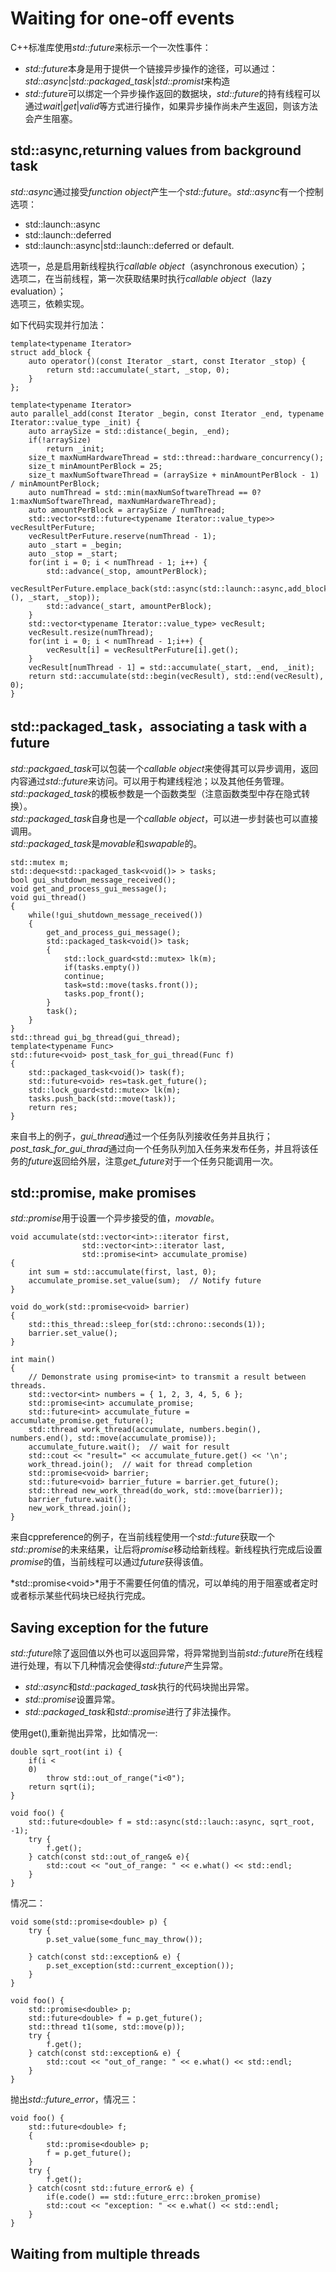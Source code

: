 # Waiting for one-off events

C++标准库使用*std::future*来标示一个一次性事件：

- *std::future*本身是用于提供一个链接异步操作的途径，可以通过：*std::async*|*std::packaged_task*|*std::promist*来构造
- *std::future*可以绑定一个异步操作返回的数据块，*std::future*的持有线程可以通过*wait*|*get*|*valid*等方式进行操作，如果异步操作尚未产生返回，则该方法会产生阻塞。

## std::async,returning values from background task

*std::async*通过接受*function object*产生一个*std::future*。*std::async*有一个控制选项：

- std::launch::async
- std::launch::deferred
- std::launch::async|std::launch::deferred or default.

选项一，总是启用新线程执行*callable object*（asynchronous execution）；  
选项二，在当前线程，第一次获取结果时执行*callable object*（lazy evaluation）；  
选项三，依赖实现。

如下代码实现并行加法：

    template<typename Iterator>
    struct add_block {
        auto operator()(const Iterator _start, const Iterator _stop) {	
            return std::accumulate(_start, _stop, 0);
        }
    };

    template<typename Iterator>
    auto parallel_add(const Iterator _begin, const Iterator _end, typename Iterator::value_type _init) {
        auto arraySize = std::distance(_begin, _end);
        if(!arraySize)
            return _init;
        size_t maxNumHardwareThread = std::thread::hardware_concurrency();
        size_t minAmountPerBlock = 25;
        size_t maxNumSoftwareThread = (arraySize + minAmountPerBlock - 1) / minAmountPerBlock;
        auto numThread = std::min(maxNumSoftwareThread == 0?1:maxNumSoftwareThread, maxNumHardwareThread);
        auto amountPerBlock = arraySize / numThread;
        std::vector<std::future<typename Iterator::value_type>> vecResultPerFuture;
        vecResultPerFuture.reserve(numThread - 1);
        auto _start = _begin;
        auto _stop = _start;
        for(int i = 0; i < numThread - 1; i++) {
            std::advance(_stop, amountPerBlock);
            vecResultPerFuture.emplace_back(std::async(std::launch::async,add_block<Iterator>(), _start, _stop));
            std::advance(_start, amountPerBlock);
        }
        std::vector<typename Iterator::value_type> vecResult;
        vecResult.resize(numThread);
        for(int i = 0; i < numThread - 1;i++) {
            vecResult[i] = vecResultPerFuture[i].get();
        }
        vecResult[numThread - 1] = std::accumulate(_start, _end, _init);
        return std::accumulate(std::begin(vecResult), std::end(vecResult), 0);
    }

## std::packaged_task，associating a task with a future

*std::packgaed_task*可以包装一个*callable object*来使得其可以异步调用，返回内容通过*std::future*来访问。可以用于构建线程池；以及其他任务管理。  
*std::packaged_task*的模板参数是一个函数类型（注意函数类型中存在隐式转换）。  
*std::packaged_task*自身也是一个*callable object*，可以进一步封装也可以直接调用。  
*std::packaged_task*是*movable*和*swapable*的。

    std::mutex m;
    std::deque<std::packaged_task<void()> > tasks;
    bool gui_shutdown_message_received();
    void get_and_process_gui_message();
    void gui_thread()
    {
        while(!gui_shutdown_message_received())
        {
            get_and_process_gui_message();
            std::packaged_task<void()> task;
            {
                std::lock_guard<std::mutex> lk(m);
                if(tasks.empty())
                continue;
                task=std::move(tasks.front());
                tasks.pop_front();
            }
            task();
        }
    }
    std::thread gui_bg_thread(gui_thread);
    template<typename Func>
    std::future<void> post_task_for_gui_thread(Func f)
    {
        std::packaged_task<void()> task(f);
        std::future<void> res=task.get_future();
        std::lock_guard<std::mutex> lk(m);
        tasks.push_back(std::move(task));
        return res;
    }

来自书上的例子，*gui_thread*通过一个任务队列接收任务并且执行；*post_task_for_gui_thrad*通过向一个任务队列加入任务来发布任务，并且将该任务的*future*返回给外层，注意*get_future*对于一个任务只能调用一次。

## std::promise, make promises

*std::promise*用于设置一个异步接受的值，*movable*。

    void accumulate(std::vector<int>::iterator first,
                    std::vector<int>::iterator last,
                    std::promise<int> accumulate_promise)
    {
        int sum = std::accumulate(first, last, 0);
        accumulate_promise.set_value(sum);  // Notify future
    }
    
    void do_work(std::promise<void> barrier)
    {
        std::this_thread::sleep_for(std::chrono::seconds(1));
        barrier.set_value();
    }
    
    int main()
    {
        // Demonstrate using promise<int> to transmit a result between threads.
        std::vector<int> numbers = { 1, 2, 3, 4, 5, 6 };
        std::promise<int> accumulate_promise;
        std::future<int> accumulate_future = accumulate_promise.get_future();
        std::thread work_thread(accumulate, numbers.begin(), numbers.end(), std::move(accumulate_promise));
        accumulate_future.wait();  // wait for result
        std::cout << "result=" << accumulate_future.get() << '\n';
        work_thread.join();  // wait for thread completion
        std::promise<void> barrier;
        std::future<void> barrier_future = barrier.get_future();
        std::thread new_work_thread(do_work, std::move(barrier));
        barrier_future.wait();
        new_work_thread.join();
    }

来自cppreference的例子，在当前线程使用一个*std::future*获取一个*std::promise*的未来结果，让后将*promise*移动给新线程。新线程执行完成后设置*promise*的值，当前线程可以通过*future*获得该值。

*std::promise\<void>*用于不需要任何值的情况，可以单纯的用于阻塞或者定时或者标示某些代码块已经执行完成。

## Saving exception for the future

*std::future*除了返回值以外也可以返回异常，将异常抛到当前*std::future*所在线程进行处理，有以下几种情况会使得*std::future*产生异常。

- *std::async*和*std::packaged_task*执行的代码块抛出异常。
- *std::promise*设置异常。
- *std::packaged_task*和*std::promise*进行了非法操作。

使用get(),重新抛出异常，比如情况一:

    double sqrt_root(int i) { 
        if(i < 
        0)
            throw std::out_of_range("i<0");
        return sqrt(i);
    }

    void foo() {
        std::future<double> f = std::async(std::lauch::async, sqrt_root, -1);
        try {
            f.get();
        } catch(const std::out_of_range& e){
            std::cout << "out_of_range: " << e.what() << std::endl;
        }
    }

情况二：

    void some(std::promise<double> p) {
        try {
            p.set_value(some_func_may_throw());

        } catch(const std::exception& e) {
            p.set_exception(std::current_exception());
        }
    }

    void foo() {
        std::promise<double> p;
        std::future<double> f = p.get_future();
        std::thread t1(some, std::move(p));
        try {
            f.get();
        } catch(const std::exception& e) {
            std::cout << "out_of_range: " << e.what() << std::endl;
        }
    }

抛出*std::future_error*，情况三：

    void foo() {
        std::future<double> f;
        {
            std::promise<double> p;
            f = p.get_future();
        }
        try {
            f.get();
        } catch(cosnt std::future_error& e) {
            if(e.code() == std::future_errc::broken_promise)
			std::cout << "exception: " << e.what() << std::endl;
        }
    }


## Waiting from multiple threads



